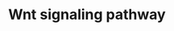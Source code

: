---
annotations:
- type: Pathway Ontology
  value: Wnt signaling pathway
authors:
- MaintBot
- Thomas
- Mkutmon
- Eweitz
- Egonw
description: 'Wnt family of proteins are a large family of cysteine-rich secreted
  glycoproteins that regulate cell-cell interactions. They bind to members of the
  Frizzled family of 7 transmembrane receptors. Binding of Wnt to its receptors leads
  to activation of at least 3 distinct pathways: i) the canonical beta catenin pathway,
  ii) the planar cell polarity pathway, and, iii) the calcium pathway. In the canonical
  beta catenin pathway, binding of Wnt to its receptors leads to stabilization of
  beta catenin in the cytosol followed by its translocation into the nucleus where
  it activates the transcription factor Tcf/Lef leading to upregulation of target
  genes. The non canonical planar cell polarity pathway involves activation of Dishevelled,
  small G proteins (Rho/Rac) and JNK. The non canonical calcium pathway involves activation
  of calcium sensitive kinases, PKC and CAMKII by Dishevelled. The Wnt signaling pathway
  is similar to the Hedgehog pathway in many respects. Abnormalities in the Wnt signaling
  pathway are associated with a large variety of human malignancies including tumors
  of breast, colon, pancreas, liver and bone.  Source: [http://www.netpath.org/pathways?path_id=NetPath_8
  NethPath]  ''''''Additional comments:'''''' This cancer signaling pathway is available
  at Cancer Cell Map (http://cancer.cellmap.org) and NetPath (http://www.netpath.org)
  and is part of a collaborative project between the Computational Biology Center
  at Memorial Sloan-Kettering Cancer Center (http://cbio.mskcc.org), PandeyLab at
  Johns Hopkins University (http://pandeylab.igm.jhmi.edu) and Institute of Bioinformatics
  (http://www.ibioinformatics.org). If you use this pathway, please cite the Cancer
  Cell Map and NetPath websites until the pathway is published.'
last-edited: 2021-12-17
organisms:
- Pan troglodytes
redirect_from:
- /index.php/Pathway:WP862
- /instance/WP862
schema-jsonld:
- '@context': https://schema.org/
  '@id': https://wikipathways.github.io/pathways/WP862.html
  '@type': Dataset
  creator:
    '@type': Organization
    name: WikiPathways
  description: 'Wnt family of proteins are a large family of cysteine-rich secreted
    glycoproteins that regulate cell-cell interactions. They bind to members of the
    Frizzled family of 7 transmembrane receptors. Binding of Wnt to its receptors
    leads to activation of at least 3 distinct pathways: i) the canonical beta catenin
    pathway, ii) the planar cell polarity pathway, and, iii) the calcium pathway.
    In the canonical beta catenin pathway, binding of Wnt to its receptors leads to
    stabilization of beta catenin in the cytosol followed by its translocation into
    the nucleus where it activates the transcription factor Tcf/Lef leading to upregulation
    of target genes. The non canonical planar cell polarity pathway involves activation
    of Dishevelled, small G proteins (Rho/Rac) and JNK. The non canonical calcium
    pathway involves activation of calcium sensitive kinases, PKC and CAMKII by Dishevelled.
    The Wnt signaling pathway is similar to the Hedgehog pathway in many respects.
    Abnormalities in the Wnt signaling pathway are associated with a large variety
    of human malignancies including tumors of breast, colon, pancreas, liver and bone.  Source:
    [http://www.netpath.org/pathways?path_id=NetPath_8 NethPath]  ''''''Additional
    comments:'''''' This cancer signaling pathway is available at Cancer Cell Map
    (http://cancer.cellmap.org) and NetPath (http://www.netpath.org) and is part of
    a collaborative project between the Computational Biology Center at Memorial Sloan-Kettering
    Cancer Center (http://cbio.mskcc.org), PandeyLab at Johns Hopkins University (http://pandeylab.igm.jhmi.edu)
    and Institute of Bioinformatics (http://www.ibioinformatics.org). If you use this
    pathway, please cite the Cancer Cell Map and NetPath websites until the pathway
    is published.'
  keywords:
  - VANGL2
  - SOX1
  - DLG4
  - SUMO1
  - CSNK1D
  - CTNNBIP1
  - MAGI3
  - BRD7
  - FZD6
  - DLG1
  - CSNK1E
  - CSNK1A1
  - BTRC
  - ANKRD6
  - MAPK3
  - CTBP2
  - PRKCB1
  - CSNK2B
  - HIPK2
  - CAMK2B
  - PIN1
  - NKD1
  - WNT1
  - ROR2
  - SMAD3
  - PPP2CA
  - LEF1
  - CAMK2D
  - SOX9
  - CDH1
  - RUVBL1
  - JUP
  - TBP
  - TCF4
  - MAPK8IP1
  - TCF3
  - DVL2
  - PAX2
  - CTNNB1
  - DKK1
  - MARK2
  - RAC1
  - FZD9
  - MAPK8
  - MAPK1
  - WNT7A
  - CDC25C
  - FZD8
  - JUN
  - CSNK2A2
  - TFAP2A
  - CSNK2A1
  - SFRP1
  - WNT3
  - CDC2
  - EP300
  - ARRB1
  - DAAM1
  - FZD4
  - TAX1BP3
  - FRAT2
  - APC
  - PRKCG
  - SUMO2
  - BCL9
  - RAF1
  - AXIN2
  - FZD5
  - CTBP1
  - RUNX2
  - WNT2
  - CXXC4
  - RHOA
  - NR5A1
  - MAP1B
  - FZD1
  - DLG2
  - WNT4
  - FZD2
  - MAP3K7
  - SKP1
  - CUL1
  - DVL3
  - PRKCA
  - FZD7
  - LRP5
  - CAMK2G
  - MYB
  - DAB2
  - GSK3B
  - PIAS4
  - WNT3A
  - LRP1
  - MAPK9
  - CRYBB2
  - LRP6
  - AKT1
  - CAMK2A
  - AXIN1
  - CCND1
  - FRAT1
  - SENP2
  - NLK
  - DVL1
  - FHL2
  - WNT5A
  - SFRP2
  - ARRB2
  - SMAD4
  - SALL1
  license: CC0
  name: Wnt signaling pathway
seo: CreativeWork
title: Wnt signaling pathway
wpid: WP862
---